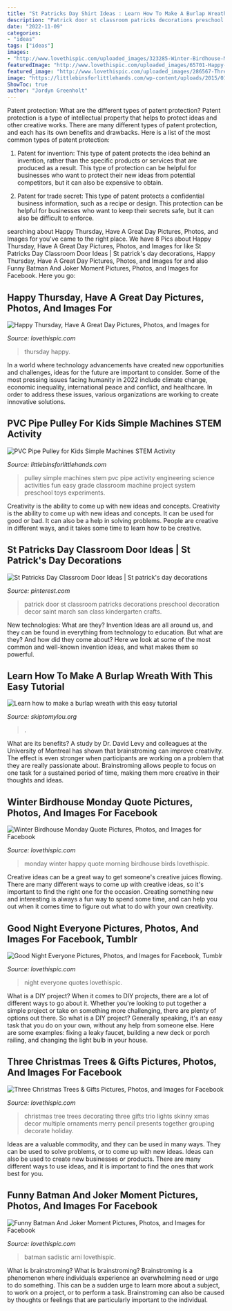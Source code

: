 ```yaml
---
title: "St Patricks Day Shirt Ideas : Learn How To Make A Burlap Wreath With This Easy Tutorial"
description: "Patrick door st classroom patricks decorations preschool decoration decor saint march san class kindergarten crafts"
date: "2022-11-09"
categories:
- "ideas"
tags: ["ideas"]
images:
- "http://www.lovethispic.com/uploaded_images/323285-Winter-Birdhouse-Monday-Quote.jpg"
featuredImage: "http://www.lovethispic.com/uploaded_images/65701-Happy-Thursday-Have-A-Great-Day.gif?1"
featured_image: "http://www.lovethispic.com/uploaded_images/286567-Three-Christmas-Trees-Gifts.png"
image: "https://littlebinsforlittlehands.com/wp-content/uploads/2015/01/PVC-Pipe-Pulley-for-Kids-Simple-Machines-Engineering-STEM-Activity-.jpg"
ShowToc: true
author: "Jordyn Greenholt"
---
```



Patent protection: What are the different types of patent protection?
Patent protection is a type of intellectual property that helps to protect ideas and other creative works. There are many different types of patent protection, and each has its own benefits and drawbacks. Here is a list of the most common types of patent protection:
1) Patent for invention: This type of patent protects the idea behind an invention, rather than the specific products or services that are produced as a result. This type of protection can be helpful for businesses who want to protect their new ideas from potential competitors, but it can also be expensive to obtain.

2) Patent for trade secret: This type of patent protects a confidential business information, such as a recipe or design. This protection can be helpful for businesses who want to keep their secrets safe, but it can also be difficult to enforce.

	

		
searching about Happy Thursday, Have A Great Day Pictures, Photos, and Images for you've came to the right place. We have 8 Pics about Happy Thursday, Have A Great Day Pictures, Photos, and Images for like St Patricks Day Classroom Door Ideas | St patrick&#039;s day decorations, Happy Thursday, Have A Great Day Pictures, Photos, and Images for and also Funny Batman And Joker Moment Pictures, Photos, and Images for Facebook. Here you go:
		
    
## Happy Thursday, Have A Great Day Pictures, Photos, And Images For

<img loading=lazy src="http://www.lovethispic.com/uploaded_images/65701-Happy-Thursday-Have-A-Great-Day.gif?1" onerror="this.onerror=null;this.src='https://tse1.mm.bing.net/th?id=OIP.7Thkf650LYlmn1JeGzRAcAHaLH&amp;pid=15.1';" alt="Happy Thursday, Have A Great Day Pictures, Photos, and Images for">

_Source: lovethispic.com_

>thursday happy. 

	

In a world where technology advancements have created new opportunities and challenges, ideas for the future are important to consider. Some of the most pressing issues facing humanity in 2022 include climate change, economic inequality, international peace and conflict, and healthcare. In order to address these issues, various organizations are working to create innovative solutions.

    
## PVC Pipe Pulley For Kids Simple Machines STEM Activity

<img loading=lazy src="https://littlebinsforlittlehands.com/wp-content/uploads/2015/01/PVC-Pipe-Pulley-for-Kids-Simple-Machines-Engineering-STEM-Activity-.jpg" onerror="this.onerror=null;this.src='https://tse2.mm.bing.net/th?id=OIP.tqGavjZDMhWaFhAFBatNiAHaMj&amp;pid=15.1';" alt="PVC Pipe Pulley for Kids Simple Machines STEM Activity">

_Source: littlebinsforlittlehands.com_

>pulley simple machines stem pvc pipe activity engineering science activities fun easy grade classroom machine project system preschool toys experiments. 

	

Creativity is the ability to come up with new ideas and concepts.
Creativity is the ability to come up with new ideas and concepts. It can be used for good or bad. It can also be a help in solving problems. People are creative in different ways, and it takes some time to learn how to be creative.

    
## St Patricks Day Classroom Door Ideas | St Patrick&#039;s Day Decorations

<img loading=lazy src="https://i.pinimg.com/736x/14/c4/27/14c42714affcec46581ba63849d79005.jpg" onerror="this.onerror=null;this.src='https://tse2.mm.bing.net/th?id=OIP.NrO8y5kUI8ULlD-YuCSI4wHaJ3&amp;pid=15.1';" alt="St Patricks Day Classroom Door Ideas | St patrick&#039;s day decorations">

_Source: pinterest.com_

>patrick door st classroom patricks decorations preschool decoration decor saint march san class kindergarten crafts. 

	

New technologies: What are they?
Invention Ideas are all around us, and they can be found in everything from technology to education. But what are they? And how did they come about? Here we look at some of the most common and well-known invention ideas, and what makes them so powerful.

    
## Learn How To Make A Burlap Wreath With This Easy Tutorial

<img loading=lazy src="https://www.skiptomylou.org/wp-content/uploads/2014/09/Burlap-wreath-1.jpg" onerror="this.onerror=null;this.src='https://tse4.mm.bing.net/th?id=OIP.Aid1BEFVTQ_4q6oWt8dPMAHaJg&amp;pid=15.1';" alt="Learn how to make a burlap wreath with this easy tutorial">

_Source: skiptomylou.org_

>. 

	

What are its benefits?
A study by Dr. David Levy and colleagues at the University of Montreal has shown that brainstroming can improve creativity. The effect is even stronger when participants are working on a problem that they are really passionate about. Brainstroming allows people to focus on one task for a sustained period of time, making them more creative in their thoughts and ideas.

    
## Winter Birdhouse Monday Quote Pictures, Photos, And Images For Facebook

<img loading=lazy src="http://www.lovethispic.com/uploaded_images/323285-Winter-Birdhouse-Monday-Quote.jpg" onerror="this.onerror=null;this.src='https://tse4.mm.bing.net/th?id=OIP.oNZ6pnedspwdUJFbmuKCVAAAAA&amp;pid=15.1';" alt="Winter Birdhouse Monday Quote Pictures, Photos, and Images for Facebook">

_Source: lovethispic.com_

>monday winter happy quote morning birdhouse birds lovethispic. 

	

Creative ideas can be a great way to get someone's creative juices flowing. There are many different ways to come up with creative ideas, so it's important to find the right one for the occasion. Creating something new and interesting is always a fun way to spend some time, and can help you out when it comes time to figure out what to do with your own creativity.

    
## Good Night Everyone Pictures, Photos, And Images For Facebook, Tumblr

<img loading=lazy src="http://www.lovethispic.com/uploaded_images/352485-Good-Night-Everyone.jpg" onerror="this.onerror=null;this.src='https://tse3.mm.bing.net/th?id=OIP.Vmol8XUQqZi6mUSRpvTstwHaJ4&amp;pid=15.1';" alt="Good Night Everyone Pictures, Photos, and Images for Facebook, Tumblr">

_Source: lovethispic.com_

>night everyone quotes lovethispic. 

	

What is a DIY project?
When it comes to DIY projects, there are a lot of different ways to go about it. Whether you're looking to put together a simple project or take on something more challenging, there are plenty of options out there. So what is a DIY project? Generally speaking, it's an easy task that you do on your own, without any help from someone else. Here are some examples: fixing a leaky faucet, building a new deck or porch railing, and changing the light bulb in your house.

    
## Three Christmas Trees &amp; Gifts Pictures, Photos, And Images For Facebook

<img loading=lazy src="http://www.lovethispic.com/uploaded_images/286567-Three-Christmas-Trees-Gifts.png" onerror="this.onerror=null;this.src='https://tse3.mm.bing.net/th?id=OIP.BVBEEd_gBDN6rsN3uXB2lgHaLq&amp;pid=15.1';" alt="Three Christmas Trees &amp; Gifts Pictures, Photos, and Images for Facebook">

_Source: lovethispic.com_

>christmas tree trees decorating three gifts trio lights skinny xmas decor multiple ornaments merry pencil presents together grouping decorate holiday. 

	

Ideas are a valuable commodity, and they can be used in many ways. They can be used to solve problems, or to come up with new ideas. Ideas can also be used to create new businesses or products. There are many different ways to use ideas, and it is important to find the ones that work best for you.

    
## Funny Batman And Joker Moment Pictures, Photos, And Images For Facebook

<img loading=lazy src="http://www.lovethispic.com/uploaded_images/107856-Funny-Batman-And-Joker-Moment.jpg" onerror="this.onerror=null;this.src='https://tse4.mm.bing.net/th?id=OIP.EYxlPgYFY2YpfdCg45ZbWQHaPe&amp;pid=15.1';" alt="Funny Batman And Joker Moment Pictures, Photos, and Images for Facebook">

_Source: lovethispic.com_

>batman sadistic arni lovethispic. 

	

What is brainstroming?
What is brainstroming? Brainstroming is a phenomenon where individuals experience an overwhelming need or urge to do something. This can be a sudden urge to learn more about a subject, to work on a project, or to perform a task. Brainstroming can also be caused by thoughts or feelings that are particularly important to the individual.

